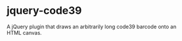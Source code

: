 jquery-code39
=============

A jQuery plugin that draws an arbitrarily long code39 barcode onto an HTML canvas.
